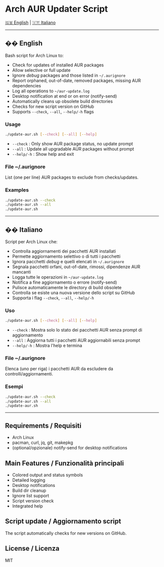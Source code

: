 


# Arch AUR Updater Script

[🇬🇧 English](#english) | [🇮🇹 Italiano](#italiano)

---

## �� English

Bash script for Arch Linux to:
- Check for updates of installed AUR packages
- Allow selective or full update
- Ignore *debug* packages and those listed in `~/.aurignore`
- Report orphaned, out-of-date, removed packages, missing AUR dependencies
- Log all operations to `~/aur-update.log`
- Desktop notification at end or on error (notify-send)
- Automatically cleans up obsolete build directories
- Checks for new script version on GitHub
- Supports `--check`, `--all`, `--help/-h` flags

### Usage

```bash
./update-aur.sh [--check] [--all] [--help]
```

- `--check`   : Only show AUR package status, no update prompt
- `--all`     : Update all upgradable AUR packages without prompt
- `--help/-h` : Show help and exit

### File ~/.aurignore
List (one per line) AUR packages to exclude from checks/updates.

### Examples
```bash
./update-aur.sh --check
./update-aur.sh --all
./update-aur.sh
```

---

## �� Italiano

Script per Arch Linux che:
- Controlla aggiornamenti dei pacchetti AUR installati
- Permette aggiornamento selettivo o di tutti i pacchetti
- Ignora pacchetti *debug* e quelli elencati in `~/.aurignore`
- Segnala pacchetti orfani, out-of-date, rimossi, dipendenze AUR mancanti
- Logga tutte le operazioni in `~/aur-update.log`
- Notifica a fine aggiornamento o errore (notify-send)
- Pulisce automaticamente le directory di build obsolete
- Controlla se esiste una nuova versione dello script su GitHub
- Supporta i flag `--check`, `--all`, `--help/-h`

### Uso

```bash
./update-aur.sh [--check] [--all] [--help]
```

- `--check`   : Mostra solo lo stato dei pacchetti AUR senza prompt di aggiornamento
- `--all`     : Aggiorna tutti i pacchetti AUR aggiornabili senza prompt
- `--help/-h` : Mostra l'help e termina

### File ~/.aurignore
Elenca (uno per riga) i pacchetti AUR da escludere da controlli/aggiornamenti.

### Esempi
```bash
./update-aur.sh --check
./update-aur.sh --all
./update-aur.sh
```

---

## Requirements / Requisiti
- Arch Linux
- pacman, curl, jq, git, makepkg
- (optional/opzionale) notify-send for desktop notifications

## Main Features / Funzionalità principali
- Colored output and status symbols
- Detailed logging
- Desktop notifications
- Build dir cleanup
- Ignore list support
- Script version check
- Integrated help

## Script update / Aggiornamento script
The script automatically checks for new versions on GitHub.

## License / Licenza
MIT
